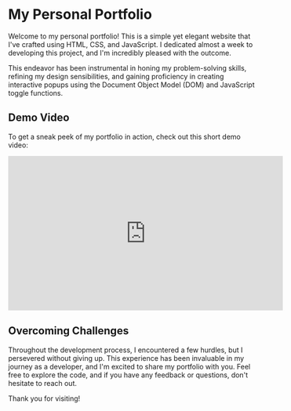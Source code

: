 # My Personal Portfolio

Welcome to my personal portfolio! This is a simple yet elegant website that I've crafted using HTML, CSS, and JavaScript. I dedicated almost a week to developing this project, and I'm incredibly pleased with the outcome. 

This endeavor has been instrumental in honing my problem-solving skills, refining my design sensibilities, and gaining proficiency in creating interactive popups using the Document Object Model (DOM) and JavaScript toggle functions.

## Demo Video

To get a sneak peek of my portfolio in action, check out this short demo video:

<iframe width="560" height="315" src="https://www.youtube.com/embed/TsW9NgqxPp8?si=Dvd6HewalMHsxvsh" title="YouTube video player" frameborder="0" allow="accelerometer; autoplay; clipboard-write; encrypted-media; gyroscope; picture-in-picture; web-share" allowfullscreen></iframe>

## Overcoming Challenges

Throughout the development process, I encountered a few hurdles, but I persevered without giving up. This experience has been invaluable in my journey as a developer, and I'm excited to share my portfolio with you. Feel free to explore the code, and if you have any feedback or questions, don't hesitate to reach out.

Thank you for visiting!
